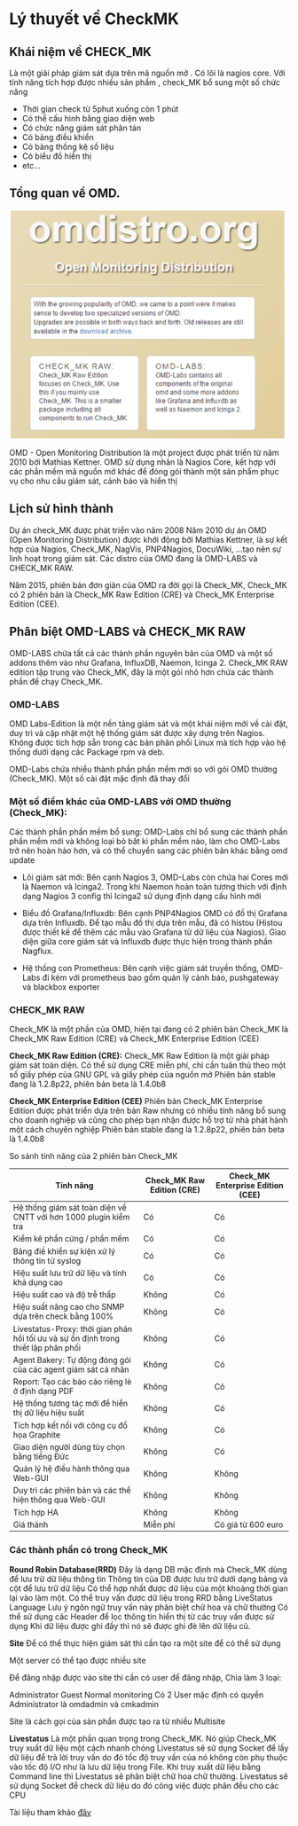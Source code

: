# Lý thuyết về CheckMK


## Khái niệm về CHECK_MK
Là một giải pháp giám sát dựa trên mã nguồn mở . Có lõi là nagios core. Với tính năng tích hợp được nhiều sản phẩm , check_MK bổ sung một số chức năng 

* Thời gian check từ 5phut xuống còn 1 phút
* Có thể cấu hình bằng giao diện web
* Có chức năng giám sát phân tán
* Có bảng điều khiển
* Có bảng thống kê số liệu
* Có biểu đồ hiển thị
* etc...

## Tổng quan về OMD.

![](./image/Screenshot_1.png)


OMD - Open Monitoring Distribution là một project được phát triển từ năm 2010 bới Mathias Kettner. OMD sử dụng nhân là Nagios Core, kết hợp với các phần mềm mã nguồn mở khác để đóng gói thành một sản phẩm phục vụ cho nhu cầu giám sát, cảnh báo và hiển thị

## Lịch sử hình thành

Dự án check_MK được phát triển vào năm 2008 
Năm 2010 dự án OMD (Open Monitoring Distribution) được khởi động bởi Mathias Kettner, là sự kết hợp của Nagios, Check_MK, NagVis, PNP4Nagios, DocuWiki, ...tạo nên sự linh hoạt trong giám sát. Các distro của OMD đang là OMD-LABS và CHECK_MK RAW.

Năm 2015, phiên bản đơn giản của OMD ra đời gọi là Check_MK, Check_MK có 2 phiên bản là Check_MK Raw Edition (CRE) và Check_MK Enterprise Edition (CEE).

## Phân biệt OMD-LABS và CHECK_MK RAW

OMD-LABS chứa tất cả các thành phần nguyên bản của OMD và một số addons thêm vào như Grafana, InfluxDB, Naemon, Icinga 2. Check_MK RAW edition tập trung vào Check_MK, đây là một gói nhỏ hơn chứa các thành phần để chạy Check_MK.

### OMD-LABS

OMD Labs-Edition là một nền tảng giám sát và một khái niệm mới về cài đặt, duy trì và cập nhật một hệ thống giám sát được xây dựng trên Nagios. Không được tích hợp sẵn trong các bản phân phối Linux mà tích hợp vào hệ thống dưới dạng các Package rpm và deb.

OMD-Labs chứa nhiều thành phần phần mềm mới so với gói OMD thường (Check_MK). Một số cài đặt mặc định đã thay đổi


### Một số điểm khác của OMD-LABS với OMD thường (Check_MK):

Các thành phần phần mềm bổ sung: OMD-Labs chỉ bổ sung các thành phần phần mềm mới và không loại bỏ bất kì phần mềm nào, làm cho OMD-Labs trở nên hoàn hảo hơn, và có thể chuyển sang các phiên bản khác bằng omd update

*   Lõi giám sát mới: Bên cạnh Nagios 3, OMD-Labs còn chứa hai Cores mới là Naemon và Icinga2. Trong khi Naemon hoàn toàn tương thích với định dạng Nagios 3 config thì Icinga2 sử dụng định dạng cấu hình mới

* Biểu đồ Grafana/Influxdb: Bên cạnh PNP4Nagios OMD có đồ thị Grafana dựa trên Influxdb. Để tạo mẫu đồ thị dựa trên mẫu, đã có histou (Histou được thiết kế để thêm các mẫu vào Grafana từ dữ liệu của Nagios). Giao diện giữa core giám sát và Influxdb được thực hiện trong thành phần Nagflux.

* Hệ thống con Prometheus: Bên cạnh việc giám sát truyền thống, OMD-Labs đi kèm với prometheus bao gồm quản lý cảnh báo, pushgateway và blackbox exporter

### CHECK_MK RAW

Check_MK là một phần của OMD, hiện tại đang có 2 phiên bản Check_MK là Check_MK Raw Edition (CRE) và Check_MK Enterprise Edition (CEE)

**Check_MK Raw Edition (CRE):**
Check_MK Raw Edition là một giải pháp giám sát toàn diện. Có thể sử dụng CRE miễn phí, chỉ cần tuân thủ theo một số giấy phép của GNU GPL và giấy phép của nguồn mở
Phiên bản stable đang là 1.2.8p22, phiên bản beta là 1.4.0b8

**Check_MK Enterprise Edition (CEE)**
Phiên bản Check_MK Enterprise Edition được phát triển dựa trên bản Raw nhưng có nhiều tính năng bổ sung cho doanh nghiệp và cũng cho phép bạn nhận được hỗ trợ từ nhà phát hành một cách chuyên nghiệp
Phiên bản stable đang là 1.2.8p22, phiên bản beta là 1.4.0b8


So sánh tính năng của 2 phiên bản Check_MK

| Tính năng                                                                           | Check_MK Raw Edition (CRE) | Check_MK Enterprise Edition (CEE) |
| ----------------------------------------------------------------------------------- | -------------------------- | --------------------------------- |
| Hệ thống giám sát toàn diện về CNTT với hơn 1000 plugin kiểm tra                    | Có                         | Có                                |
| Kiểm kê phần cứng / phần mềm                                                        | Có                         | Có                                |
| Bảng điề khiển sự kiện xử lý thông tin từ syslog                                    | Có                         | Có                                |
| Hiệu suất lưu trữ dữ liệu và tính khả dụng cao                                      | Có                         | Có                                |
| Hiệu suất cao và độ trễ thấp                                                        | Không                      | Có                                |
| Hiệu suất nâng cao cho SNMP dựa trên check bằng 100%                                | Không                      | Có                                |
| Livestatus-Proxy: thời gian phản hồi tối ưu và sự ổn định trong thiết lập phân phối | Không                      | Có                                |
| Agent Bakery: Tự động đóng gói của các agent giám sát cá nhân                       | Không                      | Có                                |
| Report: Tạo các báo cáo riêng lẻ ở định dạng PDF                                    | Không                      | Có                                |
| Hệ thống tương tác mới để hiển thị dữ liệu hiệu suất                                | Không                      | Có                                |
| Tích hợp kết nối với công cụ đồ họa Graphite                                        | Không                      | Có                                |
| Giao diện người dùng tùy chọn bằng tiếng Đức                                        | Không                      | Có                                |
| Quản lý hệ điều hành thông qua Web-GUI                                              | Không                      | Không                             |
| Duy trì các phiên bản và các thể hiện thông qua Web-GUI                             | Không                      | Không                             |
| Tích hợp HA                                                                         | Không                      | Không                             |
| Giá thành                                                                           | Miễn phí                   | Có giá từ 600 euro                |


### Các thành phần có trong Check_MK
**Round Robin Database(RRD)**
Đây là dạng DB mặc định mà Check_MK dùng để lưu trữ dữ liệu thông tin
Thông tin của DB được lưu trữ dưới dạng bảng và cột để lưu trữ dữ liệu
Có thể hợp nhất được dữ liệu của một khoảng thời gian lại vào làm một.
Có thể truy vấn được dữ liệu trong RRD bằng LiveStatus Language
Lưu ý ngôn ngữ truy vấn này phân biệt chữ hoa và chữ thường
Có thể sử dụng các Header để lọc thông tin hiển thị từ các truy vấn được sử dụng
Khi dữ liệu được ghi đầy thì nó sẽ được ghi đè lên dữ liệu cũ.


**Site**
Để có thể thực hiện giám sát thì cần tạo ra một site để có thể sử dụng

Một server có thể tạo được nhiều site

Để đăng nhập được vào site thì cần có user để đăng nhập, Chia làm 3 loại:

Administrator
Guest
Normal monitoring
Có 2 User mặc định có quyền Administrator là omdadmin và cmkadmin

Site là cách gọi của sản phẩn được tạo ra từ nhiều Multisite

**Livestatus**
Là một phần quan trọng trong Check_MK. Nó giúp Check_MK truy xuất dữ liệu một cách nhanh chóng
Livestatus sẽ sử dụng Socket để lấy dữ liệu để trả lời truy vấn do đó tốc độ truy vấn của nó không còn phụ thuộc vào tốc độ I/O như là lưu dữ liệu trong File.
Khi truy xuất dữ liệu bằng Command line thì Livestatus sẽ phân biệt chữ hoa chữ thường.
Livestatus sẽ sử dụng Socket để check dữ liệu do đó công việc được phân đều cho các CPU

Tài liệu tham khảo [đây](https://github.com/huydv398/Ghichep-CkeckMK/blob/master/Ly-thuyet/ckeckmk.md)